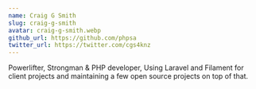 ```yaml
---
name: Craig G Smith
slug: craig-g-smith
avatar: craig-g-smith.webp
github_url: https://github.com/phpsa
twitter_url: https://twitter.com/cgs4knz
---
```


Powerlifter, Strongman & PHP developer, Using Laravel and Filament for client projects and maintaining a few open source projects on top of that.
